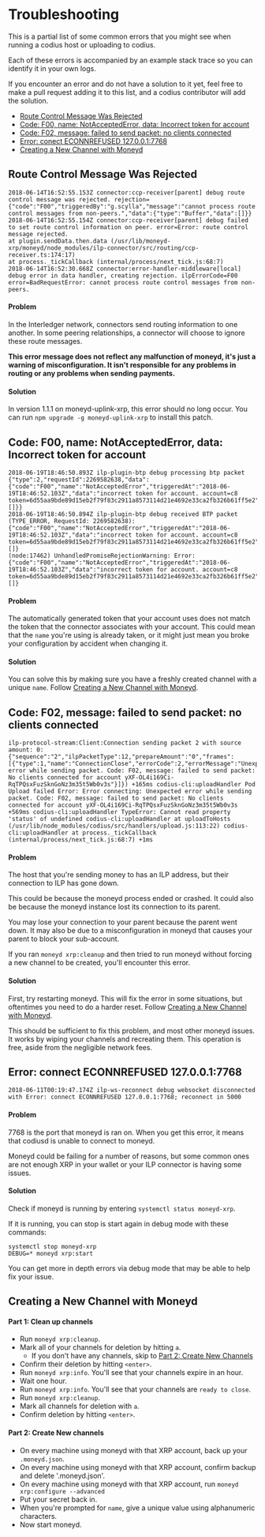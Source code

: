 # Troubleshooting

This is a partial list of some common errors that you might see when running
a codius host or uploading to codius.

Each of these errors is accompanied by an example stack trace so you can
identify it in your own logs.

If you encounter an error and do not have a solution to it yet, feel free to
make a pull request adding it to this list, and a codius contributor will add
the solution.

- [Route Control Message Was Rejected](#route-control-message-was-rejected)
- [Code: F00, name: NotAcceptedError, data: Incorrect token for account](#code-f00-name-notacceptederror-data-incorrect-token-for-account) 
- [Code: F02, message: failed to send packet: no clients connected](#code-f02-message-failed-to-send-packet-no-clients-connected)
- [Error: conect ECONNREFUSED 127.0.0.1:7768](#error-connect-econnrefused-1270017768)
- [Creating a New Channel with Moneyd](#creating-a-new-channel-with-moneyd)

## Route Control Message Was Rejected

```
2018-06-14T16:52:55.153Z connector:ccp-receiver[parent] debug route control message was rejected. rejection={"code":"F00","triggeredBy":"g.scylla","message":"cannot process route control messages from non-peers.","data":{"type":"Buffer","data":[]}}
2018-06-14T16:52:55.154Z connector:ccp-receiver[parent] debug failed to set route control information on peer. error=Error: route control message rejected.
at plugin.sendData.then.data (/usr/lib/moneyd-xrp/moneyd/node_modules/ilp-connector/src/routing/ccp-receiver.ts:174:17)
at process._tickCallback (internal/process/next_tick.js:68:7)
2018-06-14T16:52:30.668Z connector:error-handler-middleware[local] debug error in data handler, creating rejection. ilpErrorCode=F00 error=BadRequestError: cannot process route control messages from non-peers.
```

#### Problem

In the Interledger network, connectors send routing information to one another.
In some peering relationships, a connector will choose to ignore these route
messages.

**This error message does not reflect any malfunction of moneyd, it's just a
warning of misconfiguration. It isn't responsible for any problems in routing
or any problems when sending payments.**

#### Solution

In version 1.1.1 on moneyd-uplink-xrp, this error should no long occur.  You
can run `npm upgrade -g moneyd-uplink-xrp` to install this patch.

## Code: F00, name: NotAcceptedError, data: Incorrect token for account

```
2018-06-19T18:46:50.893Z ilp-plugin-btp debug processing btp packet {"type":2,"requestId":2269582638,"data":{"code":"F00","name":"NotAcceptedError","triggeredAt":"2018-06-19T18:46:52.103Z","data":"incorrect token for account. account=c8 token=6d55aa9bde89d15eb2f79f83c2911a8573114d21e4692e33ca2fb326b61ff5e2","protocolData":[]}}
2018-06-19T18:46:50.894Z ilp-plugin-btp debug received BTP packet (TYPE_ERROR, RequestId: 2269582638): {"code":"F00","name":"NotAcceptedError","triggeredAt":"2018-06-19T18:46:52.103Z","data":"incorrect token for account. account=c8 token=6d55aa9bde89d15eb2f79f83c2911a8573114d21e4692e33ca2fb326b61ff5e2","protocolData":[]}
(node:17462) UnhandledPromiseRejectionWarning: Error: {"code":"F00","name":"NotAcceptedError","triggeredAt":"2018-06-19T18:46:52.103Z","data":"incorrect token for account. account=c8 token=6d55aa9bde89d15eb2f79f83c2911a8573114d21e4692e33ca2fb326b61ff5e2","protocolData":[]}
```

#### Problem

The automatically generated token that your account uses does not match the token
that the connector associates with your account. This could mean that the `name`
you're using is already taken, or it might just mean you broke your configuration
by accident when changing it.

#### Solution

You can solve this by making sure you have a freshly created channel with a unique
`name`. Follow [Creating a New Channel with Moneyd](#creating-a-new-channel-with-moneyd).

## Code: F02, message: failed to send packet: no clients connected

```
ilp-protocol-stream:Client:Connection sending packet 2 with source amount: 0: {"sequence":"2","ilpPacketType":12,"prepareAmount":"0","frames":[{"type":1,"name":"ConnectionClose","errorCode":2,"errorMessage":"Unexpected error while sending packet. Code: F02, message: failed to send packet: No clients connected for account yXF-OL4i169Ci-RqTPQsxFuzSknGoNz3m35t5Wb0v3s"}]}) +165ms codius-cli:uploadHandler Pod Upload failed Error: Error connecting: Unexpected error while sending packet. Code: F02, message: failed to send packet: No clients connected for account yXF-OL4i169Ci-RqTPQsxFuzSknGoNz3m35t5Wb0v3s +569ms codius-cli:uploadHandler TypeError: Cannot read property 'status' of undefined codius-cli:uploadHandler at uploadToHosts (/usr/lib/node_modules/codius/src/handlers/upload.js:113:22) codius-cli:uploadHandler at process._tickCallback (internal/process/next_tick.js:68:7) +1ms
```

#### Problem

The host that you're sending money to has an ILP address, but their connection
to ILP has gone down.

This could be because the moneyd process ended or crashed. It could also be
because the moneyd instance lost its connection to its parent.

You may lose your connection to your parent because the parent went down. It
may also be due to a misconfiguration in moneyd that causes your parent to
block your sub-account.

If you ran `moneyd xrp:cleanup` and then tried to run moneyd without forcing a
new channel to be created, you'll encounter this error.

#### Solution

First, try restarting moneyd. This will fix the error in some situations, but
oftentimes you need to do a harder reset. Follow
[Creating a New Channel with Moneyd](#creating-a-new-channel-with-moneyd).

This should be sufficient to fix this problem, and most other moneyd issues. It
works by wiping your channels and recreating them. This operation is free,
aside from the negligible network fees.

## Error: connect ECONNREFUSED 127.0.0.1:7768

```
2018-06-11T00:19:47.174Z ilp-ws-reconnect debug websocket disconnected with Error: connect ECONNREFUSED 127.0.0.1:7768; reconnect in 5000
```

#### Problem

7768 is the port that moneyd is ran on. When you get this error, it means that codiusd is unable to connect to moneyd.

Moneyd could be failing for a number of reasons, but some common ones are not enough XRP in your wallet or your ILP connector is having some issues.

#### Solution 

Check if moneyd is running by entering `systemctl status moneyd-xrp`.

If it is running, you can stop is start again in debug mode with these commands:

```
systemctl stop moneyd-xrp
DEBUG=* moneyd xrp:start
```

You can get more in depth errors via debug mode that may be able to help fix your issue.

## Creating a New Channel with Moneyd

#### Part 1: Clean up channels

- Run `moneyd xrp:cleanup`.
- Mark all of your channels for deletion by hitting `a`.
  - If you don't have any channels, skip to [Part 2: Create New Channels](#part-2-create-new-channels)
- Confirm their deletion by hitting `<enter>`.
- Run `moneyd xrp:info`. You'll see that your channels expire in an hour.
- Wait one hour.
- Run `moneyd xrp:info`. You'll see that your channels are `ready to close`.
- Run `moneyd xrp:cleanup`.
- Mark all channels for deletion with `a`.
- Confirm deletion by hitting `<enter>`.

#### Part 2: Create New channels

- On every machine using moneyd with that XRP account, back up your `.moneyd.json`.
- On every machine using moneyd with that XRP account, confirm backup and delete '.moneyd.json'.
- On every machine using moneyd with that XRP account, run `moneyd xrp:configure --advanced`
- Put your secret back in.
- When you're prompted for `name`, give a unique value using alphanumeric characters.
- Now start moneyd.
